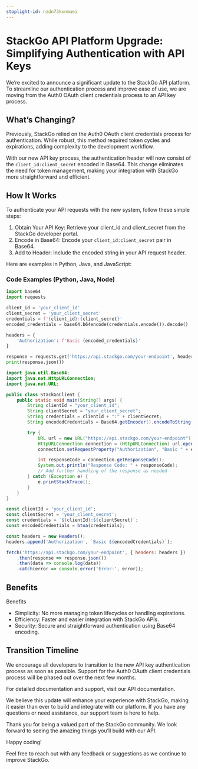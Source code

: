 ```yaml
---
stoplight-id: nzdn73kxnmuei
---
```


# StackGo API Platform Upgrade: Simplifying Authentication with API Keys

We’re excited to announce a significant update to the StackGo API platform. To streamline our authentication process and improve ease of use, we are moving from the Auth0 OAuth client credentials process to an API key process.

## What’s Changing?

Previously, StackGo relied on the Auth0 OAuth client credentials process for authentication. While robust, this method required token cycles and expirations, adding complexity to the development workflow.

With our new API key process, the authentication header will now consist of the `client_id:client_secret` encoded in Base64. This change eliminates the need for token management, making your integration with StackGo more straightforward and efficient.

## How It Works

To authenticate your API requests with the new system, follow these simple steps:

1.	Obtain Your API Key: Retrieve your client_id and client_secret from the StackGo developer portal.
2.	Encode in Base64: Encode your `client_id:client_secret` pair in Base64.
3.	Add to Header: Include the encoded string in your API request header.

Here are examples in Python, Java, and JavaScript:

### Code Examples (Python, Java, Node)

````python
import base64
import requests

client_id = 'your_client_id'
client_secret = 'your_client_secret'
credentials = f'{client_id}:{client_secret}'
encoded_credentials = base64.b64encode(credentials.encode()).decode()

headers = {
    'Authorization': f'Basic {encoded_credentials}'
}

response = requests.get('https://api.stackgo.com/your-endpoint', headers=headers)
print(response.json())
````

```java
import java.util.Base64;
import java.net.HttpURLConnection;
import java.net.URL;

public class StackGoClient {
    public static void main(String[] args) {
        String clientId = "your_client_id";
        String clientSecret = "your_client_secret";
        String credentials = clientId + ":" + clientSecret;
        String encodedCredentials = Base64.getEncoder().encodeToString(credentials.getBytes());

        try {
            URL url = new URL("https://api.stackgo.com/your-endpoint");
            HttpURLConnection connection = (HttpURLConnection) url.openConnection();
            connection.setRequestProperty("Authorization", "Basic " + encodedCredentials);

            int responseCode = connection.getResponseCode();
            System.out.println("Response Code: " + responseCode);
            // Add further handling of the response as needed
        } catch (Exception e) {
            e.printStackTrace();
        }
    }
}

```


```javascript
const clientId = 'your_client_id';
const clientSecret = 'your_client_secret';
const credentials = `${clientId}:${clientSecret}`;
const encodedCredentials = btoa(credentials);

const headers = new Headers();
headers.append('Authorization', `Basic ${encodedCredentials}`);

fetch('https://api.stackgo.com/your-endpoint', { headers: headers })
    .then(response => response.json())
    .then(data => console.log(data))
    .catch(error => console.error('Error:', error));

```

## Benefits

Benefits

- Simplicity: No more managing token lifecycles or handling expirations.
- Efficiency: Faster and easier integration with StackGo APIs.
- Security: Secure and straightforward authentication using Base64 encoding.


## Transition Timeline

We encourage all developers to transition to the new API key authentication process as soon as possible. Support for the Auth0 OAuth client credentials process will be phased out over the next few months.

For detailed documentation and support, visit our API documentation.

We believe this update will enhance your experience with StackGo, making it easier than ever to build and integrate with our platform. If you have any questions or need assistance, our support team is here to help.

Thank you for being a valued part of the StackGo community. We look forward to seeing the amazing things you’ll build with our API.

Happy coding!

Feel free to reach out with any feedback or suggestions as we continue to improve StackGo.